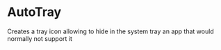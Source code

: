 # AutoTray
 Creates a tray icon allowing to hide in the system tray an app that would normally not support it
